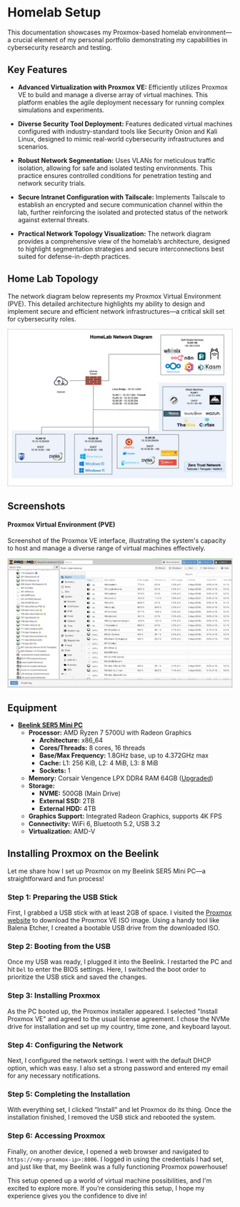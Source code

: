 # Homelab Setup

This documentation showcases my Proxmox-based homelab environment—a crucial element of my personal portfolio demonstrating my capabilities in cybersecurity research and testing.


## Key Features
- **Advanced Virtualization with Proxmox VE:** Efficiently utilizes Proxmox VE to build and manage a diverse array of virtual machines. This platform enables the agile deployment necessary for running complex simulations and experiments.

  
- **Diverse Security Tool Deployment:** Features dedicated virtual machines configured with industry-standard tools like Security Onion and Kali Linux, designed to mimic real-world cybersecurity infrastructures and scenarios.

  
- **Robust Network Segmentation:** Uses VLANs for meticulous traffic isolation, allowing for safe and isolated testing environments. This practice ensures controlled conditions for penetration testing and network security trials.
- **Secure Intranet Configuration with Tailscale:** Implements Tailscale to establish an encrypted and secure communication channel within the lab, further reinforcing the isolated and protected status of the network against external threats.
- **Practical Network Topology Visualization:** The network diagram provides a comprehensive view of the homelab’s architecture, designed to highlight segmentation strategies and secure interconnections best suited for defense-in-depth practices.

## Home Lab Topology

The network diagram below represents my Proxmox Virtual Environment (PVE). This detailed architecture highlights my ability to design and implement secure and efficient network infrastructures—a critical skill set for cybersecurity roles.


![Home Lab Network Diagram](https://raw.githubusercontent.com/Pharns/Pharns/main/homelab-setup/screenshots/CNN%20Network%20Diagram-Github.jpg)

## Screenshots
#### Proxmox Virtual Environment (PVE)
Screenshot of the Proxmox VE interface, illustrating the system's capacity to host and manage a diverse range of virtual machines effectively.


![Proxmox Environment](https://raw.githubusercontent.com/Pharns/Pharns/main/homelab-setup/screenshots/Proxmox-Environment.png)

## Equipment
- [**Beelink SER5 Mini PC**](https://amzn.to/42DGjVC)
  - **Processor:** AMD Ryzen 7 5700U with Radeon Graphics
    - **Architecture:** x86_64
    - **Cores/Threads:** 8 cores, 16 threads
    - **Base/Max Frequency:** 1.8GHz base, up to 4.372GHz max
    - **Cache:** L1: 256 KiB, L2: 4 MiB, L3: 8 MiB
    - **Sockets:** 1
  - **Memory:** Corsair Vengence LPX DDR4 RAM 64GB ([Upgraded](https://amzn.to/3Q0ZPEc))
  - **Storage:**
    - **NVME:** 500GB (Main Drive)
    - **External SSD:** 2TB
    - **External HDD:** 4TB
  - **Graphics Support:** Integrated Radeon Graphics, supports 4K FPS
  - **Connectivity:** WiFi 6, Bluetooth 5.2, USB 3.2
  - **Virtualization:** AMD-V
 
## Installing Proxmox on the Beelink

Let me share how I set up Proxmox on my Beelink SER5 Mini PC—a straightforward and fun process!

### Step 1: Preparing the USB Stick
First, I grabbed a USB stick with at least 2GB of space. I visited the [Proxmox website](https://www.proxmox.com/en/downloads) to download the Proxmox VE ISO image. Using a handy tool like Balena Etcher, I created a bootable USB drive from the downloaded ISO.

### Step 2: Booting from the USB
Once my USB was ready, I plugged it into the Beelink. I restarted the PC and hit `Del` to enter the BIOS settings. Here, I switched the boot order to prioritize the USB stick and saved the changes.

### Step 3: Installing Proxmox
As the PC booted up, the Proxmox installer appeared. I selected "Install Proxmox VE" and agreed to the usual license agreement. I chose the NVMe drive for installation and set up my country, time zone, and keyboard layout.

### Step 4: Configuring the Network
Next, I configured the network settings. I went with the default DHCP option, which was easy. I also set a strong password and entered my email for any necessary notifications.

### Step 5: Completing the Installation
With everything set, I clicked “Install” and let Proxmox do its thing. Once the installation finished, I removed the USB stick and rebooted the system.

### Step 6: Accessing Proxmox
Finally, on another device, I opened a web browser and navigated to `https://<my-proxmox-ip>:8006`. I logged in using the credentials I had set, and just like that, my Beelink was a fully functioning Proxmox powerhouse!

This setup opened up a world of virtual machine possibilities, and I'm excited to explore more. If you're considering this setup, I hope my experience gives you the confidence to dive in!
